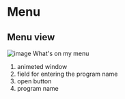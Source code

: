 # Menu
## Menu view
![image](https://github.com/user-attachments/assets/16e2a431-f537-4475-aa00-6ec29e764b74)
What's on my menu
1. animeted window
2. field for entering the program name
3. open button
4. program name
